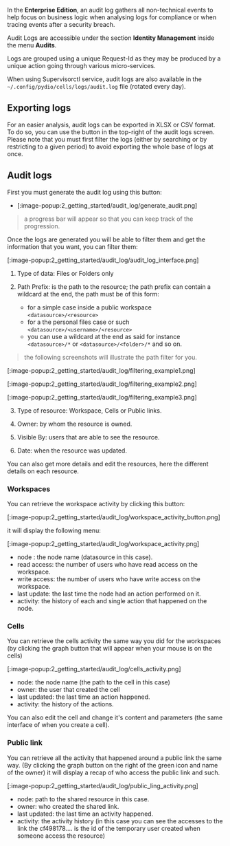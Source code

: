 In the **Enterprise Edition**, an audit log gathers all non-technical events to help focus on business logic when analysing logs for compliance or when tracing events after a security breach.

Audit Logs are accessible under the section **Identity Management** inside the menu **Audits**.

Logs are grouped using a unique Request-Id as they may be produced by a unique action going through various micro-services.

When using Supervisorctl service, audit logs are also available in the `~/.config/pydio/cells/logs/audit.log` file (rotated every day).

## Exporting logs

For an easier analysis, audit logs can be exported in XLSX or CSV format.  
To do so, you can use the button in the top-right of the audit logs screen. Please note that you must first filter the logs (either by searching or by restricting to a given period) to avoid exporting the whole base of logs at once.

## Audit logs

First you must generate the audit log using this button:

* [:image-popup:2_getting_started/audit_log/generate_audit.png]

> a progress bar will appear so that you can keep track of the progression.

Once the logs are generated you will be able to filter them and get the information that you want, you can filter them:

[:image-popup:2_getting_started/audit_log/audit_log_interface.png]

1. Type of data: Files or Folders only

2. Path Prefix: is the path to the resource; the path prefix can contain a wildcard at the end, the path must be of this form:
   * for a simple case inside a public workspace `<datasource>/<resource>`
   * for a the personal files case or such `<datasource>/<username>/<resource>`
   * you can use a wildcard at the end as said for instance `<datasource>/*` or `<datasource>/<folder>/*` and so on.
> the following screenshots will illustrate the path filter for you.

[:image-popup:2_getting_started/audit_log/filtering_example1.png]

[:image-popup:2_getting_started/audit_log/filtering_example2.png]

[:image-popup:2_getting_started/audit_log/filtering_example3.png]

3. Type of resource: Workspace, Cells or Public links.

4. Owner: by whom the resource is owned.

5. Visible By: users that are able to see the resource.

6. Date: when the resource was updated.


You can also get more details and edit the resources, here the different details on each resource.

### Workspaces

You can retrieve the workspace activity by clicking this button:

[:image-popup:2_getting_started/audit_log/workspace_activity_button.png]

it will display the following menu:

[:image-popup:2_getting_started/audit_log/workspace_activity.png]

* node : the node name (datasource in this case).
* read access: the number of users who have read access on the workspace.
* write access: the number of users who have write access on the workspace.
* last update: the last time the node had an action performed on it.
* activity: the history of each and single action that happened on the node.

### Cells

You can retrieve the cells activity the same way you did for the workspaces (by clicking the graph button that will appear when your mouse is on the cells)

[:image-popup:2_getting_started/audit_log/cells_activity.png]

* node: the node name (the path to the cell in this case)
* owner: the user that created the cell
* last updated: the last time an action happened.
* activity: the history of the actions.

You can also edit the cell and change it's content and parameters (the same interface of when you create a cell).

### Public link

You can retrieve all the activity that happened around a public link the same way.
(By clicking the graph button on the right of the green icon and name of the owner)
it will display a recap of who access the public link and such.

[:image-popup:2_getting_started/audit_log/public_ling_activity.png]

* node: path to the shared resource in this case.
* owner: who created the shared link.
* last updated: the last time an activity happened.
* activity: the activity history (in this case you can see the accesses to the link the cf498178.... is the id of the temporary user created when someone access the resource)
